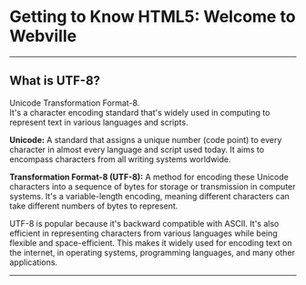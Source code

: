 # Getting to Know HTML5: Welcome to Webville

<hr>

## What is UTF-8?
Unicode Transformation Format-8.<br>
It's a character encoding standard that's widely used in computing to represent text in various languages and scripts.

**Unicode:** A standard that assigns a unique number (code point) to every character in almost every language and script used today. It aims to encompass characters from all writing systems worldwide.

**Transformation Format-8 (UTF-8):** A method for encoding these Unicode characters into a sequence of bytes for storage or transmission in computer systems. It's a variable-length encoding, meaning different characters can take different numbers of bytes to represent.

UTF-8 is popular because it's backward compatible with ASCII. It's also efficient in representing characters from various languages while being flexible and space-efficient. This makes it widely used for encoding text on the internet, in operating systems, programming languages, and many other applications.
<hr>

